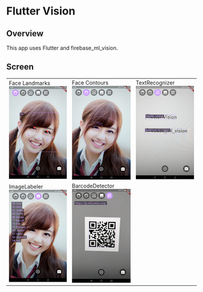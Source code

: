 # Flutter Vision

## Overview
This app uses Flutter and firebase_ml_vision.

## Screen

<table>
<tr>
<td>Face Landmarks<br>
<img src='img/1face.png' width=160px>

<td>Face Contours<br>
<img src='img/2face2.png' width=160px>

<td>TextRecognizer<br>
<img src='img/3text.png' width=160px>

<tr><td>ImageLabeler<br>
<img src='img/4image.png' width=160px>

<td>BarcodeDetector<br>
<img src='img/5barcode.png' width=160px>

<td>&nbsp;
</table>
